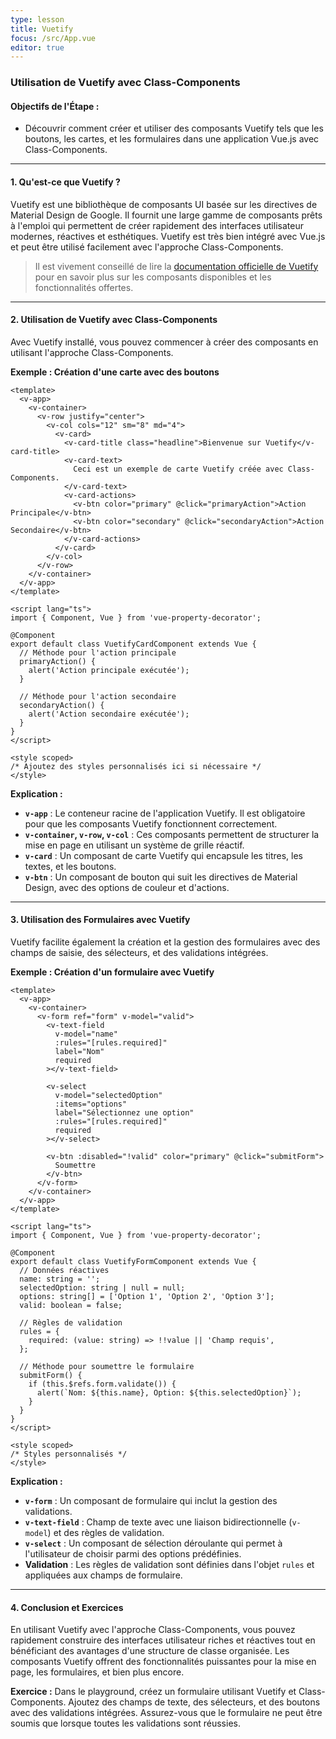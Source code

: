 ```yaml
---
type: lesson
title: Vuetify
focus: /src/App.vue
editor: true
---
```


### Utilisation de Vuetify avec Class-Components

#### **Objectifs de l'Étape :**
- Découvrir comment créer et utiliser des composants Vuetify tels que les boutons, les cartes, et les formulaires dans une application Vue.js avec Class-Components.

---

#### **1. Qu'est-ce que Vuetify ?**

Vuetify est une bibliothèque de composants UI basée sur les directives de Material Design de Google. Il fournit une large gamme de composants prêts à l'emploi qui permettent de créer rapidement des interfaces utilisateur modernes, réactives et esthétiques. Vuetify est très bien intégré avec Vue.js et peut être utilisé facilement avec l'approche Class-Components.

>Il est vivement conseillé de lire la [documentation officielle de Vuetify](https://v2.vuetifyjs.com/en/getting-started/installation/) pour en savoir plus sur les composants disponibles et les fonctionnalités offertes.

---

#### **2. Utilisation de Vuetify avec Class-Components**

Avec Vuetify installé, vous pouvez commencer à créer des composants en utilisant l'approche Class-Components.

**Exemple : Création d'une carte avec des boutons**

```vue
<template>
  <v-app>
    <v-container>
      <v-row justify="center">
        <v-col cols="12" sm="8" md="4">
          <v-card>
            <v-card-title class="headline">Bienvenue sur Vuetify</v-card-title>
            <v-card-text>
              Ceci est un exemple de carte Vuetify créée avec Class-Components.
            </v-card-text>
            <v-card-actions>
              <v-btn color="primary" @click="primaryAction">Action Principale</v-btn>
              <v-btn color="secondary" @click="secondaryAction">Action Secondaire</v-btn>
            </v-card-actions>
          </v-card>
        </v-col>
      </v-row>
    </v-container>
  </v-app>
</template>

<script lang="ts">
import { Component, Vue } from 'vue-property-decorator';

@Component
export default class VuetifyCardComponent extends Vue {
  // Méthode pour l'action principale
  primaryAction() {
    alert('Action principale exécutée');
  }

  // Méthode pour l'action secondaire
  secondaryAction() {
    alert('Action secondaire exécutée');
  }
}
</script>

<style scoped>
/* Ajoutez des styles personnalisés ici si nécessaire */
</style>
```

**Explication :**
- **`v-app`** : Le conteneur racine de l'application Vuetify. Il est obligatoire pour que les composants Vuetify fonctionnent correctement.
- **`v-container`, `v-row`, `v-col`** : Ces composants permettent de structurer la mise en page en utilisant un système de grille réactif.
- **`v-card`** : Un composant de carte Vuetify qui encapsule les titres, les textes, et les boutons.
- **`v-btn`** : Un composant de bouton qui suit les directives de Material Design, avec des options de couleur et d'actions.

---

#### **3. Utilisation des Formulaires avec Vuetify**

Vuetify facilite également la création et la gestion des formulaires avec des champs de saisie, des sélecteurs, et des validations intégrées.

**Exemple : Création d'un formulaire avec Vuetify**

```vue
<template>
  <v-app>
    <v-container>
      <v-form ref="form" v-model="valid">
        <v-text-field
          v-model="name"
          :rules="[rules.required]"
          label="Nom"
          required
        ></v-text-field>

        <v-select
          v-model="selectedOption"
          :items="options"
          label="Sélectionnez une option"
          :rules="[rules.required]"
          required
        ></v-select>

        <v-btn :disabled="!valid" color="primary" @click="submitForm">
          Soumettre
        </v-btn>
      </v-form>
    </v-container>
  </v-app>
</template>

<script lang="ts">
import { Component, Vue } from 'vue-property-decorator';

@Component
export default class VuetifyFormComponent extends Vue {
  // Données réactives
  name: string = '';
  selectedOption: string | null = null;
  options: string[] = ['Option 1', 'Option 2', 'Option 3'];
  valid: boolean = false;

  // Règles de validation
  rules = {
    required: (value: string) => !!value || 'Champ requis',
  };

  // Méthode pour soumettre le formulaire
  submitForm() {
    if (this.$refs.form.validate()) {
      alert(`Nom: ${this.name}, Option: ${this.selectedOption}`);
    }
  }
}
</script>

<style scoped>
/* Styles personnalisés */
</style>
```

**Explication :**
- **`v-form`** : Un composant de formulaire qui inclut la gestion des validations.
- **`v-text-field`** : Champ de texte avec une liaison bidirectionnelle (`v-model`) et des règles de validation.
- **`v-select`** : Un composant de sélection déroulante qui permet à l'utilisateur de choisir parmi des options prédéfinies.
- **Validation** : Les règles de validation sont définies dans l'objet `rules` et appliquées aux champs de formulaire.

---

#### **4. Conclusion et Exercices**

En utilisant Vuetify avec l'approche Class-Components, vous pouvez rapidement construire des interfaces utilisateur riches et réactives tout en bénéficiant des avantages d'une structure de classe organisée. Les composants Vuetify offrent des fonctionnalités puissantes pour la mise en page, les formulaires, et bien plus encore.

**Exercice :** Dans le playground, créez un formulaire utilisant Vuetify et Class-Components. Ajoutez des champs de texte, des sélecteurs, et des boutons avec des validations intégrées. Assurez-vous que le formulaire ne peut être soumis que lorsque toutes les validations sont réussies.
